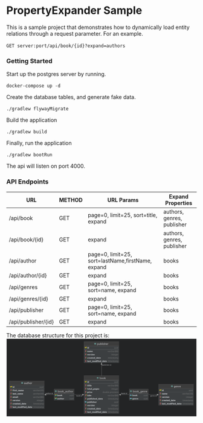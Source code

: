 # PropertyExpander Sample

This is a sample project that demonstrates how to dynamically load entity relations through a request parameter. For an example.

`GET server:port/api/book/{id}?expand=authors`

### Getting Started
Start up the postgres server by running.
```
docker-compose up -d
```

Create the database tables, and generate fake data.
```
./gradlew flywayMigrate
```

Build the application
```
./gradlew build
```

Finally, run the application
```
./gradlew bootRun
```

The api will listen on port 4000.

### API Endpoints

| URL | METHOD | URL Params                           | Expand Properties |
| ----|--------|--------------------------------------| --------------    |
| /api/book | GET | page=0, limit=25, sort=title, expand | authors, genres, publisher |
| /api/book/{id} | GET | expand | authors, genres, publisher |
| /api/author| GET | page=0, limit=25, sort=lastName,firstName, expand| books |
|/api/author/{id} | GET | expand | books|
|/api/genres | GET | page=0, limit=25, sort=name, expand| books |
|/api/genres/{id} | GET | expand | books |
|/api/publisher | GET | page=0, limit=25, sort=name, expand| books |
|/api/publisher/{id} | GET | expand | books |

The database structure for this project is:
<img src="./src/main/resources/images/Book_db_layout.png" alt="Database structure" />